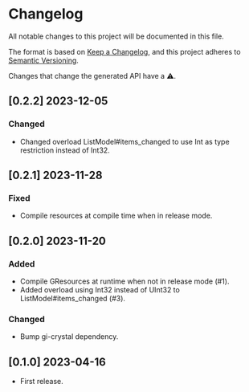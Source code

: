 # Changelog
All notable changes to this project will be documented in this file.

The format is based on [Keep a Changelog](https://keepachangelog.com/en/1.0.0/),
and this project adheres to [Semantic Versioning](https://semver.org/spec/v2.0.0.html).

Changes that change the generated API have a ⚠️.

## [0.2.2] 2023-12-05
### Changed
- Changed overload ListModel#items_changed to use Int as type restriction instead of Int32.

## [0.2.1] 2023-11-28
### Fixed
- Compile resources at compile time when in release mode.

## [0.2.0] 2023-11-20
### Added
- Compile GResources at runtime when not in release mode (#1).
- Added overload using Int32 instead of UInt32 to ListModel#items_changed (#3).

### Changed
- Bump gi-crystal dependency.

## [0.1.0] 2023-04-16
- First release.
